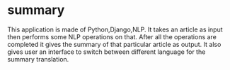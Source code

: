 # summary

This application is made of Python,Django,NLP. It takes an article as input then performs some NLP operations on that. After all the operations are completed it gives the summary of that particular article as output. It also gives user an interface to switch between different language for the summary translation.
